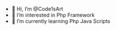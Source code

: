 - 👋 Hi, I’m @Code1sArt
- 👀 I’m interested in Php Framework
- 🌱 I’m currently learning Php Java Scripts

<!---
Code1sArt/Code1sArt is a ✨ special ✨ repository because its `README.md` (this file) appears on your GitHub profile.
You can click the Preview link to take a look at your changes.
--->
